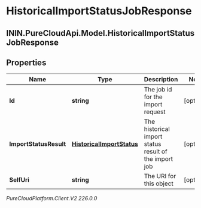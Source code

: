 # HistoricalImportStatusJobResponse

## ININ.PureCloudApi.Model.HistoricalImportStatusJobResponse

## Properties

|Name | Type | Description | Notes|
|------------ | ------------- | ------------- | -------------|
| **Id** | **string** | The job id for the import request | [optional] |
| **ImportStatusResult** | [**HistoricalImportStatus**](HistoricalImportStatus) | The historical import status result of the import job | [optional] |
| **SelfUri** | **string** | The URI for this object | [optional] |



_PureCloudPlatform.Client.V2 226.0.0_
